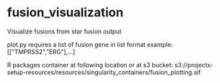# fusion_visualization
Visualize fusions from star fusion output

plot.py requires a list of fusion gene in list format
example: [["TMPRSS2","ERG"],...]


R packages container at following location or at s3 bucket: s3://projectx-setup-resources/resources/singularity_containers/fusion_plotting.sif
